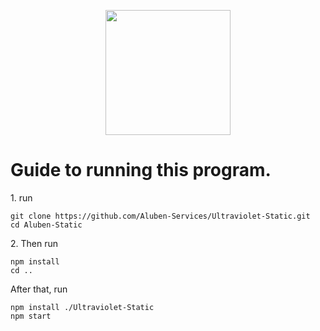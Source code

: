 <p align="center"><img src="https://github.com/SpeedSlicer/Aluben-Static/blob/main/public//logo.jpg" height="200"></p>
<h1>Guide to running this program.</h1>
<p>1. run </p>

```
git clone https://github.com/Aluben-Services/Ultraviolet-Static.git
cd Aluben-Static
```
<p>2. Then run</p>

```
npm install
cd ..
```
<p>After that, run</p>



```
npm install ./Ultraviolet-Static
npm start
```
